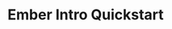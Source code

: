 ---
layout: workshop
title: Ember Intro Quickstart
weight: 1
permalink: "/training/2016-12-18-ember-intro-quickstart"
category: Front End Development
description: |-
  In this abbreviated intro course, you'll get a taste for what the Ember.js framework has to offer. We'll focus on two of the most important aspects of building a single page app: **routing and components**.

  By the end of this course, you'll have a sense for what Ember offers, and will understand how it compares & contrasts with React and Angular 2.
image: "/images/training/2016-12-18-ember-intro-quickstart.png"
stages:
- title: Ember Quickstart
  description: A quick introduction to Ember.js, with a focus on **Routing** and **Components**
  duration: 465
  agenda_items:
  - title: Philosophy of Ember
    description: Ember aims to be a complete and holistic solution to building complex
      single-page web applications. We'll discuss the advantages and challenges of
      working within Ember's opinionated and convention-oriented ecosystem, point
      out where Ember aligns with web standards, and enumerate some of the most recent
      features that have been added to the framework over the past year.
    item_type: lecture
    start_time: '9:00'
    duration: 20
  - title: Creating an App
    description: We'll go through the quick and easy process of creating an ember
      app with the official build tool, **ember-cli**, and look at the code that's
      generated for us automatically.
    item_type: lecture
    start_time: '9:20'
    duration: 20
  - title: Templates & Simple Helpers
    description: If we start to add content to our project's `application.hbs` file,
      we can see that **Handlebars templates** are really just a superset of HTML.
      By combining data binding with **Handlebars helpers** it's easy to see how much
      power there is in the framework's **declarative templating features**.
    item_type: lecture
    start_time: '9:40'
    duration: 30
  - title: 'Exercise: Build a Handlebars Helper'
    description: Simple handlebars helpers are often just a thin wrapper on top of
      a **pure JavaScript function**. We'll build a helper of our own, using both
      **positional and named arguments**, and use it in our **Handlebars templates**.
    item_type: exercise
    start_time: '10:10'
    duration: 20
  - title: Components & Actions
    description: Components, or an analogous concept, are at the center of every popular
      single-page application framework. By encapsulating **layout structure (HTML),
      style (CSS) and behavior (JS)** as re-usable building blocks, we free ourselves
      from having to focus on large and small-scale development simultaneously. We'll
      cover the most fundamental aspects of **Ember's component model**, including
      **data binding, lifecycle hooks and actions**.
    item_type: lecture
    start_time: '10:30'
    duration: 45
  - title: 'Exercise: A Simple Component'
    description: 'We''ll build a simple component together: a custom textarea-like
      field with a built-in [markdown](https://en.wikipedia.org/wiki/Markdown) preview
      feature, using action and data binding, '
    item_type: exercise
    start_time: '11:15'
    duration: 20
  - title: Computed Properties
    description: |-
      Computed properties are cached, lazily-evaluated values, which are very often derived from other values. We'll take a quick peek at Ember's internal implementation for computed properties, and build a few different examples together.

      Finally, we'll explore the concept of **computed property macros** -- functions that return a computed property -- which provide an easily testable, reusable and parameterized calculation.
    item_type: lecture
    start_time: '11:35'
    duration: 25
  - title: 'Exercise: Image with Caption Component'
    description: We'll use the **Handlebars helpers** that we made earlier, in the
      context of a slightly more complicated Ember component. This will require use
      of **computed properties** as well, in order to handle some "empty" cases (where
      the component is not given an important value) gracefully.
    item_type: exercise
    start_time: '12:00'
    duration: 20
  - title: Lunch
    description: Break for Lunch
    item_type: break
    start_time: '12:20'
    duration: 60
  - title: Routing
    description: "So far our app isn't very interesting, because it's just a single
      view. Single-Page App routing allows us to create a multi-page, URL-driven experience,
      without true page load. We'll discuss an effective mental model for **routes
      as a hierarchy** and **the router as a finite-state machine** in order to understand
      how a given URL results in a particular set of templates being shown on the
      screen. \n\nWe'll also talk about the router's **promise-aware hooks**, which
      make it easy to instruct Ember to wait for an asynchronous process to complete
      before proceeding to render something on the screen."
    item_type: lecture
    start_time: '13:20'
    duration: 40
  - title: 'Exercise: A Route Hierarchy & Top-Level Templates'
    description: |-
      We'll build a simple routing structure, including a **master-detail layout** to touch on some important conceptual and technical key ideas that pertain to Ember's routing layer. This exercise will include
      * Child views rendered in a parent's outlet
      * queryParams
      * Transitions between different routes, and within the same route (just changing data)
    item_type: exercise
    start_time: '14:00'
    duration: 30
  - title: 'Exercise: Out with the Fixture Data'
    description: 'So far, our app has been using fixture data, and this exercise is
      all about replacing that with data retrieved from an API. Use either ajax, fetch
      or ember-data to retrieve real blog posts and comments from our workshop API. '
    item_type: exercise
    start_time: '14:30'
    duration: 30
  - title: Retrieving & Managing Data
    description: |-
      Connecting to real data from an API is something nearly all apps need to worry about, and we'll tackle this concept in three ways.
      * First, we'll use **ajax in a promise-aware router hook** to prove that eventual values (Promises) are handled just as easy as immediate values
      * Next, we'll alter our approach to make it server-side rendering friendly, and use a `fetch` polyfill that'll work equally well in Node.js and in the browser
      * Finally, we'll move away from making explicit requests in our routes, to using **ember-data**, the official emberjs persistence library
    item_type: lecture
    start_time: '15:00'
    duration: 30
  - title: Managing Concurrency
    description: |-
      It's great that we're using a REST API now, but we've exposed ourselves to a new type of complexity: concurrency. Because we can't know for sure when something asynchronous will complete, we have to handle response logic gracefully.

      We'll take a look at an ember addon called `ember-concurrency` and leverage the power of **ES7 Generator Functions** to ensure that asynchronous processes are abandoned when appropriate.
    item_type: lecture
    start_time: '15:30'
    duration: 30
  - title: 'Exercise: Saving Comments'
    description: We've got a comment-creation API already stubbed out in our blog
      app example project, and now we're going to add in a feature that lets us create
      and persist comments to our API. Although at least one component needs to know
      about the status of this asynchronous operation, we can't rely on it being on
      the screen for the operation's entire duration. We'll use `ember-concurrency`
      to handle this gracefully, and to implement other common-sense features such
      as preventing double-submits, or modification of in-flight records.
    item_type: exercise
    start_time: '16:00'
    duration: 30
  - title: Wrap Up
    description: We've covered a lot today, so we'll end the day with a recap of how
      far we've been able to come in just a few short hours.
    item_type: lecture
    start_time: '16:30'
    duration: 15
---
